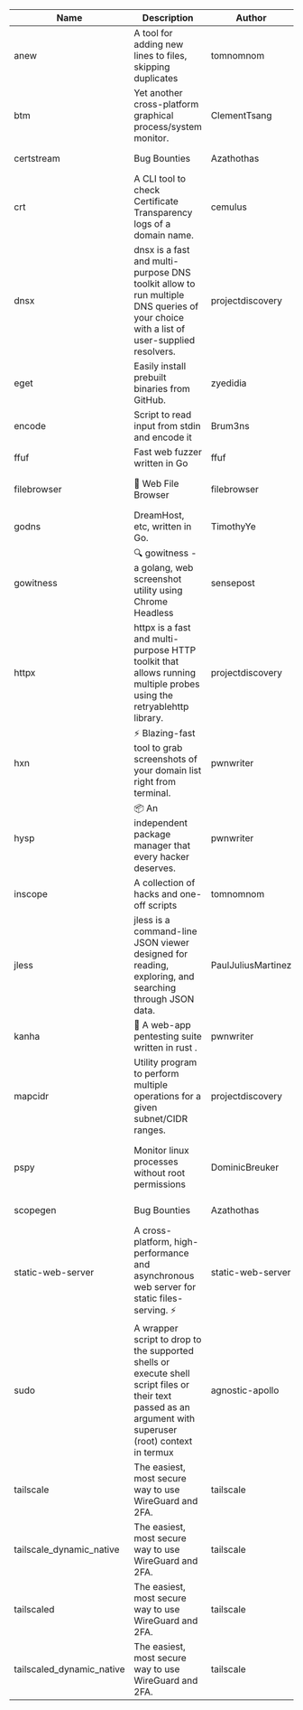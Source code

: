 | Name | Description | Author | Repository | Stars | Version | Updated | Size | SHA256SUM | B3SUM | Source | Language | License |
| ---- | ----------- | ------ | ---------- | ----- | ------- | ------- | ---- | --- | ------ | --------|-------- | ------- |
| anew | A tool for adding new lines to files, skipping duplicates | tomnomnom | [https://github.com/tomnomnom/anew](https://github.com/tomnomnom/anew) | 1141 | v0.1.1 | 2022-03-15T22:35:31Z | 1.48 MB | 44f9f8e19db2777f57b8b6309c8cf3221611da56c368f1c76fdd02e737e13ca2 | 7295b5e50f2d3b9cda73744f880c20da1de9c8cacf7e9bbfb726c2596a9a06e0 | https://bin.ajam.dev/arm64_v8a_Android/anew | Go | MIT License |
| btm | Yet another cross-platform graphical process/system monitor. | ClementTsang | [https://github.com/ClementTsang/bottom](https://github.com/ClementTsang/bottom) | 8322 | 0.9.6 | 2023-08-27T01:43:44Z | 3.25 MB | ed7a169d216c00a9f0b0f6afb1c4e9864cc39c434027168440dc1f8c7cac369a | 52dc0e8e0058bf2dbf1334e67ee6eb10f8d63f76d91af97bdc2049d4a4a59e86 | https://bin.ajam.dev/arm64_v8a_Android/btm | Rust | MIT License |
| certstream |  Bug Bounties | Azathothas | [https://github.com/Azathothas/Arsenal](https://github.com/Azathothas/Arsenal) | 14 | null |  | 4.76 MB | 125bb3186f92fbba050ad4dc3c8b2cf2d320a9c4773c5c513a33d080b950bef6 | e47d952b0e2142f579cfe9d04fd2245f9270d2fae5f39e55dfe68f95ac8c3c0e | https://bin.ajam.dev/arm64_v8a_Android/certstream | Shell | null |
| crt | A CLI tool to check Certificate Transparency logs of a domain name. | cemulus | [https://github.com/cemulus/crt](https://github.com/cemulus/crt) | 64 | v0.1.0 | 2022-03-08T21:41:54Z | 4.85 MB | 3235ecaac3d35ad702a4fcb0df6ce62ad3c0238ffa5624a6c8ba50168370bed4 | 2dae496a6e1ddcf6098f21c90c94c842f2dd56e6c192fbaec304563f7f77e25c | https://bin.ajam.dev/arm64_v8a_Android/crt | Go | Apache License 2.0 |
| dnsx | dnsx is a fast and multi-purpose DNS toolkit allow to run multiple DNS queries of your choice with a list of user-supplied resolvers. | projectdiscovery | [https://github.com/projectdiscovery/dnsx](https://github.com/projectdiscovery/dnsx) | 1842 | v1.1.6 | 2023-11-11T19:20:44Z | 26.22 MB | 1efb5ed99afa429b97ac5a800697f68ac4fc16bd0f9fb6e458ac255a2b7ee3b0 | ae209e757f5ef115b88509c339e6416eb399764c3a3c22c0a621e48f258c9ac1 | https://bin.ajam.dev/arm64_v8a_Android/dnsx | Go | MIT License |
| eget | Easily install prebuilt binaries from GitHub. | zyedidia | [https://github.com/zyedidia/eget](https://github.com/zyedidia/eget) | 679 | v1.3.3 | 2023-02-22T05:15:46Z | 6.8 MB | c4ebab0a2e16c0c18ae5064cc51c33420a2e4cd3aaa054250a44da39a05102fd | 60639f213cc06e8f330bda40d556649aa4d839ce54f3caeb51454e1458074533 | https://bin.ajam.dev/arm64_v8a_Android/eget | Go | MIT License |
| encode | Script to read input from stdin and encode it | Brum3ns | [https://github.com/Brum3ns/encode](https://github.com/Brum3ns/encode) | 18 | null |  | 2.61 MB | 2ccee00e7d63ca4bd8489b2ee64588d48c0abe776bee76c71dc2c9d534f9a4b5 | d1049ef0e7bb65aa8b6a9d648e8a7049b1f962e50bd169ba5ac7c17c3fcc09ec | https://bin.ajam.dev/arm64_v8a_Android/encode | Go | MIT License |
| ffuf | Fast web fuzzer written in Go | ffuf | [https://github.com/ffuf/ffuf](https://github.com/ffuf/ffuf) | 10880 | v2.1.0 | 2023-09-16T12:23:19Z | 8.58 MB | 2dce898ed5e6c6ae8a41d64f41fe02135b26ff240ba8668bfa2b2fda91b1590a | a43ed5f916b73324aac346601441cae533e8c911f83b53af3188f9fda679782c | https://bin.ajam.dev/arm64_v8a_Android/ffuf | Go | MIT License |
| filebrowser | 📂 Web File Browser | filebrowser | [https://github.com/filebrowser/filebrowser](https://github.com/filebrowser/filebrowser) | 22462 | v2.27.0 | 2024-01-02T14:38:37Z | 13.94 MB | 2982e7808f9f3ae41d9c25059b98b07f5a5c1826b823c7c239fa2f0ba8342fac | 0d0747b396f17b01a6cac4d0ac857067855627d354d67e76a1b3d3929a568a22 | https://bin.ajam.dev/arm64_v8a_Android/filebrowser | Go | Apache License 2.0 |
| godns |  DreamHost, etc, written in Go. | TimothyYe | [https://github.com/TimothyYe/godns](https://github.com/TimothyYe/godns) | 1397 | v3.0.6 | 2024-01-25T15:49:38Z | 12.38 MB | e97160efe99e062af4265b910e090f0f6b38c8f624effef0ecaa11af48a43f41 | 9181c31ed62e8529b79c424b66f7edc81aa2212bef087cb0789672a99558c5df | https://bin.ajam.dev/arm64_v8a_Android/godns | Go | Apache License 2.0 |
| gowitness | 🔍 gowitness - a golang, web screenshot utility using Chrome Headless | sensepost | [https://github.com/sensepost/gowitness](https://github.com/sensepost/gowitness) | 2549 | 2.5.1 | 2023-10-29T11:11:30Z | 27.22 MB | decfce533a91526ff0845a834e4ace021ac602001ae911039010c995962b7cb5 | 20fafdf135f3716765cc77ad37379ac4b060db0d73c837374b80dbb4e443786b | https://bin.ajam.dev/arm64_v8a_Android/gowitness | Go | GNU General Public License v3.0 |
| httpx | httpx is a fast and multi-purpose HTTP toolkit that allows running multiple probes using the retryablehttp library. | projectdiscovery | [https://github.com/projectdiscovery/httpx](https://github.com/projectdiscovery/httpx) | 6409 | v1.3.9 | 2024-01-24T11:17:45Z | 42.14 MB | cc1b41ef70bf77bc12ef3bbf5d0c814d80585c4eefd4c6accc1ae534a8aef817 | 258c198805b729e7e89ae59318471d425d93ff29dae2c7082f4abec7f6fa1339 | https://bin.ajam.dev/arm64_v8a_Android/httpx | Go | MIT License |
| hxn | ⚡ Blazing-fast tool to grab screenshots of your domain list right from terminal. | pwnwriter | [https://github.com/pwnwriter/haylxon](https://github.com/pwnwriter/haylxon) | 354 | v0.1.10 | 2024-01-09T15:11:15Z | 6.23 MB | 729ed9665e924b740da5611dcc4f2fe4dc4c5ed3f64493cfc436af902703b3cb | d637c314748e816368baaf9681ca56b4c74206d04d0175be83b8f6cfe345537c | https://bin.ajam.dev/arm64_v8a_Android/hxn | Rust | MIT License |
| hysp | 📦 An independent package manager that every hacker deserves. | pwnwriter | [https://github.com/pwnwriter/hysp](https://github.com/pwnwriter/hysp) | 398 | v0.1.2 | 2023-12-13T15:03:18Z | 3.4 MB | 5847e6702a80030241a493fabdd935c447f90ab8a8dc42b2627d4c9c6bf3f588 | 5116f7d43fabe896c05c67957d3e28d3deb68d5ff2b6bac2c32f6bd1648c67f3 | https://bin.ajam.dev/arm64_v8a_Android/hysp | Rust | MIT License |
| inscope | A collection of hacks and one-off scripts | tomnomnom | [https://github.com/tomnomnom/hacks](https://github.com/tomnomnom/hacks) | 1989 | null |  | 1.87 MB | 12a079ab98151a586a4de5f465ac2d9fa3ab00091518fc054e53a712b6e66a5d | 4c24f84db70dab8c8c75f8d477ebb77cca92175e1706f7046ac3b27c08505fb5 | https://bin.ajam.dev/arm64_v8a_Android/inscope | Go | null |
| jless | jless is a command-line JSON viewer designed for reading, exploring, and searching through JSON data. | PaulJuliusMartinez | [https://github.com/PaulJuliusMartinez/jless](https://github.com/PaulJuliusMartinez/jless) | 4327 | v0.9.0 | 2023-07-17T02:51:34Z | 1.83 MB | f95b2c666fcc770a829cc241b7ad2631bc41258d8afd9a9a0f5115635279098a | e54b6f5027f01876c0d6cff993c6e75a0be33eec0242601e2b969536ee99a627 | https://bin.ajam.dev/arm64_v8a_Android/jless | Rust | MIT License |
| kanha | 🦚 A web-app pentesting suite written in rust . | pwnwriter | [https://github.com/pwnwriter/kanha](https://github.com/pwnwriter/kanha) | 236 | v-v0.1.2 | 2023-10-17T16:42:52Z | 2.91 MB | e98b78edc697919a405311f1b4b317ffe0b6a6917eca32effa3c998529e29e4f | 16f9c9f6e31758be0255755f8066c843702e7c8a92383919b8760a116bfb5aff | https://bin.ajam.dev/arm64_v8a_Android/kanha | Rust | MIT License |
| mapcidr | Utility program to perform multiple operations for a given subnet/CIDR ranges. | projectdiscovery | [https://github.com/projectdiscovery/mapcidr](https://github.com/projectdiscovery/mapcidr) | 883 | v1.1.16 | 2023-11-23T07:59:56Z | 23.4 MB | 0e24e3bde3dbb3328df7206fc8c11d9a0027727b3d4082e98e51635886afdd15 | fe8dc9b1691543a18cbc7571a11ab12e73776e31527ef288b6cac146628ae856 | https://bin.ajam.dev/arm64_v8a_Android/mapcidr | Go | MIT License |
| pspy | Monitor linux processes without root permissions | DominicBreuker | [https://github.com/DominicBreuker/pspy](https://github.com/DominicBreuker/pspy) | 4347 | v1.2.1 | 2023-01-17T21:10:08Z | 3.65 MB | 19d62528a9a995cf20c44b41c7b4bedc24f469e2c733d58337f8baa727f964eb | a1e7b7d02343bf71f12a499d0e0625b6002bfbeeddd7bd33b1194749bd480667 | https://bin.ajam.dev/arm64_v8a_Android/pspy | Go | GNU General Public License v3.0 |
| scopegen |  Bug Bounties | Azathothas | [https://github.com/Azathothas/Arsenal](https://github.com/Azathothas/Arsenal) | 14 | null |  | 1.61 MB | a647d4d97a0bb9a5f5e29ecb829177b11fee7fd16093919273566856126abd08 | c0c7009b6f99caa23bd4e40cf7e6d1e5038a810c13b0d1815a1ac2615c6de762 | https://bin.ajam.dev/arm64_v8a_Android/scopegen | Shell | null |
| static-web-server | A cross-platform, high-performance and asynchronous web server for static files-serving. ⚡ | static-web-server | [https://github.com/static-web-server/static-web-server](https://github.com/static-web-server/static-web-server) | 996 | v2.25.0 | 2024-01-23T00:03:19Z | 6.8 MB | c2f88a85c97bf9547466106633feee4c79378ee18624311b72798b235fff1237 | 10d6227ab1882bec3a376aaf5f63437a85ab1c915b5cfda7a7c55579ba8e6149 | https://bin.ajam.dev/arm64_v8a_Android/static-web-server | Rust | Apache License 2.0 |
| sudo | A wrapper script to drop to the supported shells or execute shell script files or their text passed as an argument with superuser (root) context in termux | agnostic-apollo | [https://github.com/agnostic-apollo/sudo](https://github.com/agnostic-apollo/sudo) | 65 | v0.2.0 | 2021-04-10T21:03:11Z | 250.38 kB | 9e56787b3ca489a9eb9e3a64f54944aa92c728d18576972ef7ef6bb10ca6462c | 261a7ec6cf5ed2fbc82f8128f2583eda7faeb8939b9e08143046f0b046e504ae | https://bin.ajam.dev/arm64_v8a_Android/sudo | Shell | MIT License |
| tailscale | The easiest, most secure way to use WireGuard and 2FA. | tailscale | [https://github.com/tailscale/tailscale](https://github.com/tailscale/tailscale) | 15189 | v1.58.2 | 2024-01-23T22:41:49Z | 10.92 MB | b4436d601a0a777d905590fcaf4eb55f45eb63a76e8459c513b0fa1d887b2a16 | ef80806ae45dd0d4f2bec4c59b202a4c9bd33e5c792b240a1a238c5e4364e1f1 | https://bin.ajam.dev/arm64_v8a_Android/tailscale | Go | BSD 3-Clause New or Revised License |
| tailscale_dynamic_native | The easiest, most secure way to use WireGuard and 2FA. | tailscale | [https://github.com/tailscale/tailscale](https://github.com/tailscale/tailscale) | 15189 | v1.58.2 | 2024-01-23T22:41:49Z | 11.28 MB | 75770d3dbfd2f163a1efdff68d3ed143c1485596bb631ac5935efde2266a4fbf | 01ff4e7ea35dd53ff1456e5f53622d92d5ca4f71d5e75d70b96e98cc76527533 | https://bin.ajam.dev/arm64_v8a_Android/tailscale_dynamic_native | Go | BSD 3-Clause New or Revised License |
| tailscaled | The easiest, most secure way to use WireGuard and 2FA. | tailscale | [https://github.com/tailscale/tailscale](https://github.com/tailscale/tailscale) | 15189 | v1.58.2 | 2024-01-23T22:41:49Z | 20.48 MB | 5504897030b405888ef389c97a4079d2b3fa869f6ed97132d62c5229a6f126f9 | 08d5aab8a7e544017f5581a5850eb34c6286fc6eba67f60382ea5b70fc261afc | https://bin.ajam.dev/arm64_v8a_Android/tailscaled | Go | BSD 3-Clause New or Revised License |
| tailscaled_dynamic_native | The easiest, most secure way to use WireGuard and 2FA. | tailscale | [https://github.com/tailscale/tailscale](https://github.com/tailscale/tailscale) | 15189 | v1.58.2 | 2024-01-23T22:41:49Z | 21.67 MB | a359c0fdade000084ca0cfdccdb17035197dd9efd6693ccb358436b68885d8f2 | bcb6ffdb3d2b573064d9df6500e7e8166674cb24e8110b1e00085dfdf334146c | https://bin.ajam.dev/arm64_v8a_Android/tailscaled_dynamic_native | Go | BSD 3-Clause New or Revised License |
